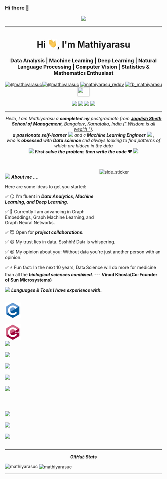 ### Hi there 👋 


<p align="center">
  <img src="https://media0.giphy.com/media/CVtNe84hhYF9u/giphy.gif?cid=ecf05e47qc0sotr7gpdlmv194xzskb0ct4ryut4pw63s37qy&rid=giphy.gif" height="200"/>
</p>
<hr>
<h1 align="center">Hi <img src="https://raw.githubusercontent.com/ABSphreak/ABSphreak/master/gifs/Hi.gif" width="30px">, I'm Mathiyarasu</h1>
<h3 align="center"> Data Analysis | Machine Learning | Deep Learning | Natural Language Processing | Computer Vision | Statistics & Mathematics Enthusiast</h3>
<p align="center">
<a href="https://www.linkedin.com/in/mathiyarasu-c-607275151/" target="blank"><img align="center" src="https://www.logo.wine/a/logo/LinkedIn/LinkedIn-Icon-Logo.wine.svg" alt="@mathiyarasuc" height="50" width="70" /></a><a href="https://www.kaggle.com/mathiyarasuc" target="blank"><img align="center" src="https://www.vectorlogo.zone/logos/kaggle/kaggle-icon.svg" alt="@mathiyarasuc" height="30" width="40" /></a>
<a href="https://www.instagram.com/mathiyarasu_reddy/" target="blank"><img align="center" src="https://image.flaticon.com/icons/png/128/174/174855.png" alt="mathiyarasu_reddy" height="30" width="40" /></a>
<a href="https://www.facebook.com/mathi.yarasu.58/" target="blank"><img align="center" src="https://www.svgrepo.com/show/299425/facebook.svg" alt="fb_mathiyarasu" height="30" width="40" /></a>
 <a href = "mailto: yarasumathi@gmail.com"><img align="center" src="https://seeklogo.com/images/G/gmail-new-2020-logo-32DBE11BB4-seeklogo.com.png" height="30" width="40" /></a>
</p>
</p>

 </p>
 <p align="center">
<img src="https://img.shields.io/badge/Age-27-blue" />
  <img src="https://img.shields.io/badge/Focus-Machine%20Learning-brightgreen" />
  <img src="https://img.shields.io/badge/Lives-India%20-success" />
  <img src="https://img.shields.io/badge/Languages-English%20%26%20Tamil%20%26%20Telugu-brightgreen" />
</p>
<hr>
<p align="center">
  <em>
    Hello, I am Mathiyarasu a <b>completed my</b> postgraduate from <a href="https://jagsom.com/"> <b>Jagdish Sheth School of Management</b>, Bangalore, Karnataka, India (" Wisdom is all wealth ")</a>. <br>
    <b>a passionate self-learner</b> <img src="https://github.com/TheDudeThatCode/TheDudeThatCode/blob/master/Assets/Developer.gif" width="30px"> and a <b>Machine Learning Engineer</b>&nbsp;<img src="https://github.com/TheDudeThatCode/TheDudeThatCode/blob/master/Assets/Designer.gif" width="36px">&nbsp,<br>who is <b>obsessed</b>
    with <b>Data science</b> and always looking to find patterns of which are hidden in the data 
  </em> 
   <br>
  <img src="https://media.giphy.com/media/VgCDAzcKvsR6OM0uWg/giphy.gif" width="50" /> <b><i>First solve the problem, then write the code ❤️</i></b> <img src="https://media.giphy.com/media/7j2hfyeVcDtf2/giphy.gif" width="50" />
</p>
</p>
<br><br>
<img align="right" width=200px height=200px alt="side_sticker" src="https://media.giphy.com/media/TEnXkcsHrP4YedChhA/giphy.gif" />

<img src="https://media.giphy.com/media/iY8CRBdQXODJSCERIr/giphy.gif" width="30px">&nbsp;***About me ....***

Here are some ideas to get you started:

✅ 😏 I'm fluent in ***Data Analytics, Machine Learning, and Deep Learning***.

✅ 🧐 Currently I am advancing in Graph Embeddings, Graph Machine Learning, and Graph Neural Networks.

✅ 😇 Open for ***project collaborations***.

✅ 😄 My trust lies in data. Ssshhh! Data is whispering.

✅ 😍 My opinion about you: Without data you're just another person with an opinion.

✅ ⚡ Fun fact: In the next 10 years, Data Science will do more for medicine than all the ***biological sciences combined***. --- **Vinod Khosla(Co-Founder of Sun Microsystems)**

<img src="https://media.giphy.com/media/ObNTw8Uzwy6KQ/giphy.gif" width="30px">&nbsp;***Languages & Tools I have experience with.***
<p align="left">
  
  <code> <img height="50" src="https://raw.githubusercontent.com/devicons/devicon/master/icons/c/c-original.svg"> </code>
  <code> <img height="50" src="https://raw.githubusercontent.com/devicons/devicon/master/icons/cplusplus/cplusplus-original.svg"> </code>
  <code><img height="50" src="https://iconape.com/wp-content/files/wd/352572/svg/352572.svg"></code><code> 
  <code> <img height="50" src="https://www.vectorlogo.zone/logos/pytorch/pytorch-ar21.svg"> </code>
  <code> <img height="50" src="https://www.vectorlogo.zone/logos/google_cloud/google_cloud-icon.svg"> </code>
  <code> <img height="50" src="https://www.docker.com/sites/default/files/d8/2019-07/horizontal-logo-monochromatic-white.png"> </code>
  <code> <img height="50" src="https://www.vectorlogo.zone/logos/opencv/opencv-ar21.svg"> </code>

  <code> <img height="50" src="https://avatars.githubusercontent.com/u/58118658?v=4"> </code>
  <code> <img height="50" src="https://cdn.iconscout.com/icon/free/png-512/git-1-226092.png"> </code>
  <code> <img height="50" src="https://www.vectorlogo.zone/logos/postgresql/postgresql-ar21.svg"> </code>
 </code>
  <hr>
  <p align="center">
 <i><b>GitHub Stats</b></i></p>
<p><img align="left" src="https://github-readme-stats.vercel.app/api/top-langs?username=mathiyarasuc&show_icons=true&locale=en&layout=compact" alt="mathiyarasuc" /></p>

<p>&nbsp;<img align="center" src="https://github-readme-stats.vercel.app/api?username=mathiyarasuc&show_icons=true&locale=en" alt="mathiyarasuc" width="410" /></p>

<hr>
